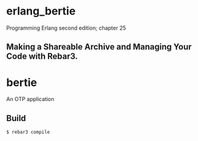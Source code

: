 # erlang_bertie
Programming Erlang second edition; chapter 25

## Making a Shareable Archive and Managing Your Code with Rebar3.

bertie
=====

An OTP application 

Build
-----

    $ rebar3 compile
